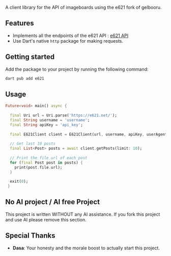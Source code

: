 A client library for the API of imageboards using the e621 fork of gelbooru.

## Features

- Implements all the endpoints of the e621 API : [e621 API](https://e621.net/help/show/api)
- Use Dart's native `http` package for making requests.

## Getting started

Add the package to your project by running the following command:

```bash
dart pub add e621
```

## Usage 


```dart
Future<void> main() async {
  
  final Uri url = Uri.parse('https://e621.net/');
  final String username = 'username';
  final String apiKey = 'api_key';
  
  final E621Client client = E621Client(url, username, apiKey, userAgent: 'CustomAgent/1.0.0 (by username)');
  
  // Get last 10 posts
  final List<Post> posts = await client.getPosts(limit: 10);
    
  // Print the file url of each post
  for (final Post post in posts) {
    print(post.file.url);
  }
  
  exit(0);
 }
```


## No AI project / AI free Project
This project is written WITHOUT any AI assistance.
If you fork this project and use AI please remove this section.


## Special Thanks
- **Dasa**: Your honesty and the morale boost to actually start this project.